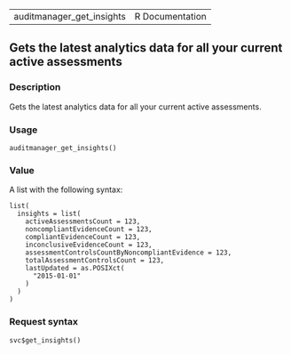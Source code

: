 <table style="width: 100%;">
<tbody>
<tr class="odd">
<td>auditmanager_get_insights</td>
<td style="text-align: right;">R Documentation</td>
</tr>
</tbody>
</table>

## Gets the latest analytics data for all your current active assessments

### Description

Gets the latest analytics data for all your current active assessments.

### Usage

    auditmanager_get_insights()

### Value

A list with the following syntax:

    list(
      insights = list(
        activeAssessmentsCount = 123,
        noncompliantEvidenceCount = 123,
        compliantEvidenceCount = 123,
        inconclusiveEvidenceCount = 123,
        assessmentControlsCountByNoncompliantEvidence = 123,
        totalAssessmentControlsCount = 123,
        lastUpdated = as.POSIXct(
          "2015-01-01"
        )
      )
    )

### Request syntax

    svc$get_insights()
